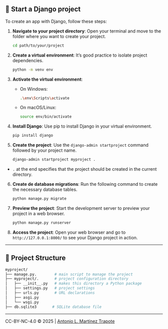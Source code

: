 ## 🚀 Start a Django project

To create an app with Django, follow these steps:
1. **Navigate to your project directory**: Open your terminal and move to the folder where you want to create your project.

   ```bash
   cd path/to/your/project
   ```

2. **Create a virtual environment**: It’s good practice to isolate project dependencies.

   ```bash
   python -m venv env
   ```
3. **Activate the virtual environment**:
   - On Windows:
     ```bash
     .\env\Scripts\activate
     ```
   - On macOS/Linux:
     ```bash
     source env/bin/activate
     ```        

4. **Install Django**: Use pip to install Django in your virtual environment.
    ```bash
    pip install django
    ```

5. **Create the project**: Use the `django-admin startproject` command followed by your project name.

   ```bash
   django-admin startproject myproject .
   ```

- `.` at the end specifies that the project should be created in the current directory.

6. **Create de database migrations**: Run the following command to create the necessary database tables.

   ```bash
   python manage.py migrate
   ```

7. **Preview the project**: Start the development server to preview your project in a web browser.

   ```bash
   python manage.py runserver
   ```

8. **Access the project**: Open your web browser and go to `http://127.0.0.1:8000/` to see your Django project in action.

---

## 📁 Project Structure
```bash
myproject/
├── manage.py.        # main script to manage the project
├── myproject/.       # project configuration directory
│   ├── __init__.py   # makes this directory a Python package
│   ├── settings.py   # project settings  
│   ├── urls.py       # URL declarations
│   ├── asgi.py       
│   └── wsgi.py
├── db.sqlite3       # SQLite database file
```

---
CC-BY-NC-4.0 &copy; 2025 | [Antonio L. Martínez Trapote](https://github.com/antoniotrapote) 
